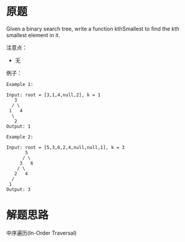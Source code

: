 # 原题
Given a binary search tree, write a function kthSmallest to find the kth smallest element in it.


注意点：

  - 无

例子：

```
Example 1:

Input: root = [3,1,4,null,2], k = 1
   3
  / \
 1   4
  \
   2
Output: 1

Example 2:

Input: root = [5,3,6,2,4,null,null,1], k = 3
       5
      / \
     3   6
    / \
   2   4
  /
 1
Output: 3
```

# 解题思路
中序遍历(In-Order Traversal)
